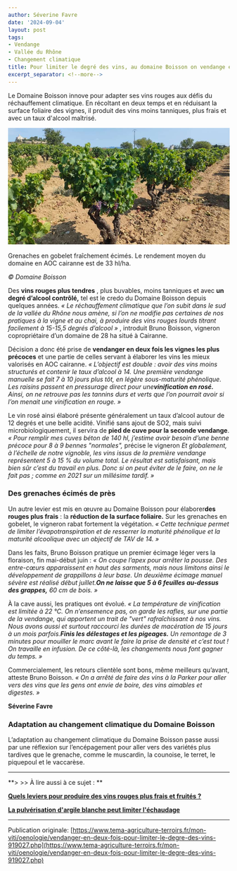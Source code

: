 ```yaml
---
author: Séverine Favre
date: '2024-09-04'
layout: post
tags:
- Vendange
- Vallée du Rhône
- Changement climatique
title: Pour limiter le degré des vins, au domaine Boisson on vendange en deux fois
excerpt_separator: <!--more-->
---
```


Le Domaine Boisson innove pour adapter ses vins rouges aux défis du réchauffement climatique. En récoltant en deux temps et en réduisant la surface foliaire des vignes, il produit des vins moins tanniques, plus frais et avec un taux d'alcool maîtrisé.

![](/assets/1dc2e075747b1674d2d9ec057410598e.jpg)
<!--more-->


Grenaches en gobelet fraîchement écimés. Le rendement moyen du domaine en AOC cairanne est de 33 hl/ha. 

_© Domaine Boisson_



Des **vins rouges plus tendres** , plus buvables, moins tanniques et avec **un degré d’alcool contrôlé,** tel est le credo du Domaine Boisson depuis quelques années. _« Le réchauffement climatique que l’on subit dans le sud de la vallée du Rhône nous amène, si l’on ne modifie pas certaines de nos pratiques à la vigne et au chai, à produire des vins rouges lourds titrant facilement à 15-15,5 degrés d’alcool »_ , introduit Bruno Boisson, vigneron copropriétaire d’un domaine de 28 ha situé à Cairanne.

Décision a donc été prise de **vendanger en deux fois les vignes les plus précoces** et une partie de celles servant à élaborer les vins les mieux valorisés en AOC cairanne. _« L’objectif est double : avoir des vins moins structurés et contenir le taux d’alcool à 14. Une première vendange manuelle se fait 7 à 10 jours plus tôt, en légère sous-maturité phénolique. Les raisins passent en pressurage direct pour une**vinification en rosé.** Ainsi, on ne retrouve pas les tannins durs et verts que l’on pourrait avoir si l’on menait une vinification en rouge. »_

Le vin rosé ainsi élaboré présente généralement un taux d’alcool autour de 12 degrés et une belle acidité. Vinifié sans ajout de SO2, mais suivi microbiologiquement, il servira de **pied de cuve pour la seconde vendange**. _« Pour remplir mes cuves béton de 140 hl, j’estime avoir besoin d’une benne précoce pour 8 à 9 bennes "normales",_ précise le vigneron _Et globalement, à l’échelle de notre vignoble, les vins issus de la première vendange représentent 5 à 15 % du volume total. Le résultat est satisfaisant, mais bien sûr c’est du travail en plus. Donc si on peut éviter de le faire, on ne le fait pas ; comme en 2021 sur un millésime tardif. »_

### Des grenaches écimés de près

Un autre levier est mis en œuvre au Domaine Boisson pour élaborer**des rouges plus frais** : la **réduction de la surface foliaire.** Sur les grenaches en gobelet, le vigneron rabat fortement la végétation. _« Cette technique permet de limiter l’évapotranspiration et de resserrer la maturité phénolique et la maturité alcoolique avec un objectif de TAV de 14. »_

Dans les faits, Bruno Boisson pratique un premier écimage léger vers la floraison, fin mai-début juin :  _« On coupe l’apex pour arrêter la pousse. Des entre-cœurs apparaissent en haut des sarments, mais nous limitons ainsi le développement de grappillons à leur base. Un deuxième écimage manuel sévère est réalisé début juillet.**On ne laisse que 5 à 6 feuilles au-dessus des grappes,** 60 cm de bois. »_

À la cave aussi, les pratiques ont évolué. _« La température de vinification est limitée à 22 °C. On n’ensemence pas, on garde les rafles, sur une partie de la vendange, qui apportent un trait de "vert" rafraîchissant à nos vins. Nous avons aussi et surtout raccourci les durées de macération de 15 jours à un mois parfois.**Finis les délestages et les pigeages.** Un remontage de 3 minutes pour mouiller le marc avant le faire la prise de densité et c’est tout ! On travaille en infusion. De ce côté-là, les changements nous font gagner du temps. »_

Commercialement, les retours clientèle sont bons, même meilleurs qu’avant, atteste Bruno Boisson. _« On a arrêté de faire des vins à la Parker pour aller vers des vins que les gens ont envie de boire, des vins aimables et digestes. »_

**Séverine Favre**

### Adaptation au changement climatique du Domaine Boisson

L’adaptation au changement climatique du Domaine Boisson passe aussi par une réflexion sur l’encépagement pour aller vers des variétés plus tardives que le grenache, comme le muscardin, la counoise, le terret, le piquepoul et le vaccarèse.

* * *

**> >> À lire aussi à ce sujet : **

[**Quels leviers pour produire des vins rouges plus frais et fruités ?**](https://www.tema-agriculture-terroirs.fr/mon-viti/quels-leviers-pour-produire-des-vins-rouges-plus-frais-et-fruites-911293.php)

[**La pulvérisation d'argile blanche peut limiter l'échaudage**](https://www.tema-agriculture-terroirs.fr/mon-viti/viticulture/la-pulverisation-dargile-blanche-peut-limiter-lechaudage-908569.php)

----

Publication originale: [https://www.tema-agriculture-terroirs.fr/mon-viti/oenologie/vendanger-en-deux-fois-pour-limiter-le-degre-des-vins-919027.php](https://www.tema-agriculture-terroirs.fr/mon-viti/oenologie/vendanger-en-deux-fois-pour-limiter-le-degre-des-vins-919027.php)
